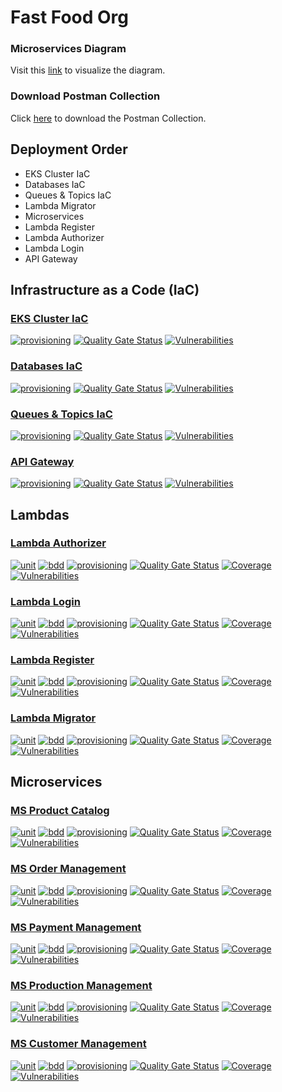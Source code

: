 # Fast Food Org

### Microservices Diagram
Visit this [link](https://miro.com/app/board/uXjVKVqKe0Y=/?share_link_id=873646210769) to visualize the diagram.

### Download Postman Collection

Click [here](https://github.com/jfelipearaujo-fastfood/.github/blob/main/profile/postman_collection.json) to download the Postman Collection.

## Deployment Order

- EKS Cluster IaC
- Databases IaC
- Queues & Topics IaC
- Lambda Migrator
- Microservices
- Lambda Register
- Lambda Authorizer
- Lambda Login
- API Gateway

## Infrastructure as a Code (IaC)
### [EKS Cluster IaC](https://github.com/jfelipearaujo-fastfood/eks-cluster-iac)
[![provisioning](https://github.com/jfelipearaujo-fastfood/eks-cluster-iac/actions/workflows/provisioning.yml/badge.svg)](https://github.com/jfelipearaujo-fastfood/eks-cluster-iac/actions/workflows/provisioning.yml)
[![Quality Gate Status](https://sonarcloud.io/api/project_badges/measure?project=jfelipearaujo-fastfood_eks-cluster-iac&metric=alert_status)](https://sonarcloud.io/summary/new_code?id=jfelipearaujo-fastfood_eks-cluster-iac)
[![Vulnerabilities](https://sonarcloud.io/api/project_badges/measure?project=jfelipearaujo-fastfood_eks-cluster-iac&metric=vulnerabilities)](https://sonarcloud.io/summary/new_code?id=jfelipearaujo-fastfood_eks-cluster-iac)

### [Databases IaC](https://github.com/jfelipearaujo-fastfood/database-iac)
[![provisioning](https://github.com/jfelipearaujo-fastfood/database-iac/actions/workflows/provisioning.yml/badge.svg)](https://github.com/jfelipearaujo-fastfood/database-iac/actions/workflows/provisioning.yml)
[![Quality Gate Status](https://sonarcloud.io/api/project_badges/measure?project=jfelipearaujo-fastfood_database-iac&metric=alert_status)](https://sonarcloud.io/summary/new_code?id=jfelipearaujo-fastfood_database-iac)
[![Vulnerabilities](https://sonarcloud.io/api/project_badges/measure?project=jfelipearaujo-fastfood_database-iac&metric=vulnerabilities)](https://sonarcloud.io/summary/new_code?id=jfelipearaujo-fastfood_database-iac)

### [Queues & Topics IaC](https://github.com/jfelipearaujo-fastfood/queues-topics-iac)
[![provisioning](https://github.com/jfelipearaujo-fastfood/queues-topics-iac/actions/workflows/provisioning.yml/badge.svg)](https://github.com/jfelipearaujo-fastfood/queues-topics-iac/actions/workflows/provisioning.yml)
[![Quality Gate Status](https://sonarcloud.io/api/project_badges/measure?project=jfelipearaujo-fastfood_queues-topics-iac&metric=alert_status)](https://sonarcloud.io/summary/new_code?id=jfelipearaujo-fastfood_queues-topics-iac)
[![Vulnerabilities](https://sonarcloud.io/api/project_badges/measure?project=jfelipearaujo-fastfood_queues-topics-iac&metric=vulnerabilities)](https://sonarcloud.io/summary/new_code?id=jfelipearaujo-fastfood_queues-topics-iac)

### [API Gateway](https://github.com/jfelipearaujo-fastfood/api-gateway)
[![provisioning](https://github.com/jfelipearaujo-fastfood/api-gateway/actions/workflows/provisioning.yml/badge.svg)](https://github.com/jfelipearaujo-fastfood/api-gateway/actions/workflows/provisioning.yml)
[![Quality Gate Status](https://sonarcloud.io/api/project_badges/measure?project=jfelipearaujo-fastfood_api-gateway&metric=alert_status)](https://sonarcloud.io/summary/new_code?id=jfelipearaujo-fastfood_api-gateway)
[![Vulnerabilities](https://sonarcloud.io/api/project_badges/measure?project=jfelipearaujo-fastfood_api-gateway&metric=vulnerabilities)](https://sonarcloud.io/summary/new_code?id=jfelipearaujo-fastfood_api-gateway)

## Lambdas
### [Lambda Authorizer](https://github.com/jfelipearaujo-fastfood/lambda-authorizer)
[![unit](https://github.com/jfelipearaujo-fastfood/lambda-authorizer/actions/workflows/tests_unit.yml/badge.svg)](https://github.com/jfelipearaujo-fastfood/lambda-authorizer/actions/workflows/tests_unit.yml)
[![bdd](https://github.com/jfelipearaujo-fastfood/lambda-authorizer/actions/workflows/tests_bdd.yml/badge.svg)](https://github.com/jfelipearaujo-fastfood/lambda-authorizer/actions/workflows/tests_bdd.yml)
[![provisioning](https://github.com/jfelipearaujo-fastfood/lambda-authorizer/actions/workflows/provisioning.yml/badge.svg)](https://github.com/jfelipearaujo-fastfood/lambda-authorizer/actions/workflows/provisioning.yml)
[![Quality Gate Status](https://sonarcloud.io/api/project_badges/measure?project=jfelipearaujo-fastfood_lambda-authorizer&metric=alert_status)](https://sonarcloud.io/summary/new_code?id=jfelipearaujo-fastfood_lambda-authorizer)
[![Coverage](https://sonarcloud.io/api/project_badges/measure?project=jfelipearaujo-fastfood_lambda-authorizer&metric=coverage)](https://sonarcloud.io/summary/new_code?id=jfelipearaujo-fastfood_lambda-authorizer)
[![Vulnerabilities](https://sonarcloud.io/api/project_badges/measure?project=jfelipearaujo-fastfood_lambda-authorizer&metric=vulnerabilities)](https://sonarcloud.io/summary/new_code?id=jfelipearaujo-fastfood_lambda-authorizer)

### [Lambda Login](https://github.com/jfelipearaujo-fastfood/lambda-login)
[![unit](https://github.com/jfelipearaujo-fastfood/lambda-login/actions/workflows/tests_unit.yml/badge.svg)](https://github.com/jfelipearaujo-fastfood/lambda-login/actions/workflows/tests_unit.yml)
[![bdd](https://github.com/jfelipearaujo-fastfood/lambda-login/actions/workflows/tests_bdd.yml/badge.svg)](https://github.com/jfelipearaujo-fastfood/lambda-login/actions/workflows/tests_bdd.yml)
[![provisioning](https://github.com/jfelipearaujo-fastfood/lambda-login/actions/workflows/provisioning.yml/badge.svg)](https://github.com/jfelipearaujo-fastfood/lambda-login/actions/workflows/provisioning.yml)
[![Quality Gate Status](https://sonarcloud.io/api/project_badges/measure?project=jfelipearaujo-fastfood_lambda-login&metric=alert_status)](https://sonarcloud.io/summary/new_code?id=jfelipearaujo-fastfood_lambda-login)
[![Coverage](https://sonarcloud.io/api/project_badges/measure?project=jfelipearaujo-fastfood_lambda-login&metric=coverage)](https://sonarcloud.io/summary/new_code?id=jfelipearaujo-fastfood_lambda-login)
[![Vulnerabilities](https://sonarcloud.io/api/project_badges/measure?project=jfelipearaujo-fastfood_lambda-login&metric=vulnerabilities)](https://sonarcloud.io/summary/new_code?id=jfelipearaujo-fastfood_lambda-login)

### [Lambda Register](https://github.com/jfelipearaujo-fastfood/lambda-register)
[![unit](https://github.com/jfelipearaujo-fastfood/lambda-register/actions/workflows/tests_unit.yml/badge.svg)](https://github.com/jfelipearaujo-fastfood/lambda-register/actions/workflows/tests_unit.yml)
[![bdd](https://github.com/jfelipearaujo-fastfood/lambda-register/actions/workflows/tests_bdd.yml/badge.svg)](https://github.com/jfelipearaujo-fastfood/lambda-register/actions/workflows/tests_bdd.yml)
[![provisioning](https://github.com/jfelipearaujo-fastfood/lambda-register/actions/workflows/provisioning.yml/badge.svg)](https://github.com/jfelipearaujo-fastfood/lambda-register/actions/workflows/provisioning.yml)
[![Quality Gate Status](https://sonarcloud.io/api/project_badges/measure?project=jfelipearaujo-fastfood_lambda-register&metric=alert_status)](https://sonarcloud.io/summary/new_code?id=jfelipearaujo-fastfood_lambda-register)
[![Coverage](https://sonarcloud.io/api/project_badges/measure?project=jfelipearaujo-fastfood_lambda-register&metric=coverage)](https://sonarcloud.io/summary/new_code?id=jfelipearaujo-fastfood_lambda-register)
[![Vulnerabilities](https://sonarcloud.io/api/project_badges/measure?project=jfelipearaujo-fastfood_lambda-register&metric=vulnerabilities)](https://sonarcloud.io/summary/new_code?id=jfelipearaujo-fastfood_lambda-register)

### [Lambda Migrator](https://github.com/jfelipearaujo-fastfood/lambda-migrator)
[![unit](https://github.com/jfelipearaujo-fastfood/lambda-migrator/actions/workflows/tests_unit.yml/badge.svg)](https://github.com/jfelipearaujo-fastfood/lambda-migrator/actions/workflows/tests_unit.yml)
[![bdd](https://github.com/jfelipearaujo-fastfood/lambda-migrator/actions/workflows/tests_bdd.yml/badge.svg)](https://github.com/jfelipearaujo-fastfood/lambda-migrator/actions/workflows/tests_bdd.yml)
[![provisioning](https://github.com/jfelipearaujo-fastfood/lambda-migrator/actions/workflows/provisioning.yml/badge.svg)](https://github.com/jfelipearaujo-fastfood/lambda-migrator/actions/workflows/provisioning.yml)
[![Quality Gate Status](https://sonarcloud.io/api/project_badges/measure?project=jfelipearaujo-fastfood_lambda-migrator&metric=alert_status)](https://sonarcloud.io/summary/new_code?id=jfelipearaujo-fastfood_lambda-migrator)
[![Coverage](https://sonarcloud.io/api/project_badges/measure?project=jfelipearaujo-fastfood_lambda-migrator&metric=coverage)](https://sonarcloud.io/summary/new_code?id=jfelipearaujo-fastfood_lambda-migrator)
[![Vulnerabilities](https://sonarcloud.io/api/project_badges/measure?project=jfelipearaujo-fastfood_lambda-migrator&metric=vulnerabilities)](https://sonarcloud.io/summary/new_code?id=jfelipearaujo-fastfood_lambda-migrator)

## Microservices

### [MS Product Catalog](https://github.com/jfelipearaujo-fastfood/ms-product-catalog)
[![unit](https://github.com/jfelipearaujo-fastfood/ms-product-catalog/actions/workflows/tests_unit.yml/badge.svg)](https://github.com/jfelipearaujo-fastfood/ms-product-catalog/actions/workflows/tests_unit.yml)
[![bdd](https://github.com/jfelipearaujo-fastfood/ms-product-catalog/actions/workflows/tests_bdd.yml/badge.svg)](https://github.com/jfelipearaujo-fastfood/ms-product-catalog/actions/workflows/tests_bdd.yml)
[![provisioning](https://github.com/jfelipearaujo-fastfood/ms-product-catalog/actions/workflows/provisioning.yml/badge.svg)](https://github.com/jfelipearaujo-fastfood/ms-product-catalog/actions/workflows/provisioning.yml)
[![Quality Gate Status](https://sonarcloud.io/api/project_badges/measure?project=jfelipearaujo-fastfood_ms-product-catalog&metric=alert_status)](https://sonarcloud.io/summary/new_code?id=jfelipearaujo-fastfood_ms-product-catalog)
[![Coverage](https://sonarcloud.io/api/project_badges/measure?project=jfelipearaujo-fastfood_ms-product-catalog&metric=coverage)](https://sonarcloud.io/summary/new_code?id=jfelipearaujo-fastfood_ms-product-catalog)
[![Vulnerabilities](https://sonarcloud.io/api/project_badges/measure?project=jfelipearaujo-fastfood_ms-product-catalog&metric=vulnerabilities)](https://sonarcloud.io/summary/new_code?id=jfelipearaujo-fastfood_ms-product-catalog)

### [MS Order Management](https://github.com/jfelipearaujo-fastfood/ms-order-management)
[![unit](https://github.com/jfelipearaujo-fastfood/ms-order-management/actions/workflows/tests_unit.yml/badge.svg)](https://github.com/jfelipearaujo-fastfood/ms-order-management/actions/workflows/tests_unit.yml)
[![bdd](https://github.com/jfelipearaujo-fastfood/ms-order-management/actions/workflows/tests_bdd.yml/badge.svg)](https://github.com/jfelipearaujo-fastfood/ms-order-management/actions/workflows/tests_bdd.yml)
[![provisioning](https://github.com/jfelipearaujo-fastfood/ms-order-management/actions/workflows/provisioning.yml/badge.svg)](https://github.com/jfelipearaujo-fastfood/ms-order-management/actions/workflows/provisioning.yml)
[![Quality Gate Status](https://sonarcloud.io/api/project_badges/measure?project=jfelipearaujo-fastfood_ms-order-management&metric=alert_status)](https://sonarcloud.io/summary/new_code?id=jfelipearaujo-fastfood_ms-order-management)
[![Coverage](https://sonarcloud.io/api/project_badges/measure?project=jfelipearaujo-fastfood_ms-order-management&metric=coverage)](https://sonarcloud.io/summary/new_code?id=jfelipearaujo-fastfood_ms-order-management)
[![Vulnerabilities](https://sonarcloud.io/api/project_badges/measure?project=jfelipearaujo-fastfood_ms-order-management&metric=vulnerabilities)](https://sonarcloud.io/summary/new_code?id=jfelipearaujo-fastfood_ms-order-management)

### [MS Payment Management](https://github.com/jfelipearaujo-fastfood/ms-payment-management)
[![unit](https://github.com/jfelipearaujo-fastfood/ms-payment-management/actions/workflows/tests_unit.yml/badge.svg)](https://github.com/jfelipearaujo-fastfood/ms-payment-management/actions/workflows/tests_unit.yml)
[![bdd](https://github.com/jfelipearaujo-fastfood/ms-payment-management/actions/workflows/tests_bdd.yml/badge.svg)](https://github.com/jfelipearaujo-fastfood/ms-payment-management/actions/workflows/tests_bdd.yml)
[![provisioning](https://github.com/jfelipearaujo-fastfood/ms-payment-management/actions/workflows/provisioning.yml/badge.svg)](https://github.com/jfelipearaujo-fastfood/ms-payment-management/actions/workflows/provisioning.yml)
[![Quality Gate Status](https://sonarcloud.io/api/project_badges/measure?project=jfelipearaujo-fastfood_ms-payment-management&metric=alert_status)](https://sonarcloud.io/summary/new_code?id=jfelipearaujo-fastfood_ms-payment-management)
[![Coverage](https://sonarcloud.io/api/project_badges/measure?project=jfelipearaujo-fastfood_ms-payment-management&metric=coverage)](https://sonarcloud.io/summary/new_code?id=jfelipearaujo-fastfood_ms-payment-management)
[![Vulnerabilities](https://sonarcloud.io/api/project_badges/measure?project=jfelipearaujo-fastfood_ms-payment-management&metric=vulnerabilities)](https://sonarcloud.io/summary/new_code?id=jfelipearaujo-fastfood_ms-payment-management)

### [MS Production Management](https://github.com/jfelipearaujo-fastfood/ms-production-management)
[![unit](https://github.com/jfelipearaujo-fastfood/ms-production-management/actions/workflows/tests_unit.yml/badge.svg)](https://github.com/jfelipearaujo-fastfood/ms-production-management/actions/workflows/tests_unit.yml)
[![bdd](https://github.com/jfelipearaujo-fastfood/ms-production-management/actions/workflows/tests_bdd.yml/badge.svg)](https://github.com/jfelipearaujo-fastfood/ms-production-management/actions/workflows/tests_bdd.yml)
[![provisioning](https://github.com/jfelipearaujo-fastfood/ms-production-management/actions/workflows/provisioning.yml/badge.svg)](https://github.com/jfelipearaujo-fastfood/ms-production-management/actions/workflows/provisioning.yml)
[![Quality Gate Status](https://sonarcloud.io/api/project_badges/measure?project=jfelipearaujo-fastfood_ms-production-management&metric=alert_status)](https://sonarcloud.io/summary/new_code?id=jfelipearaujo-fastfood_ms-production-management)
[![Coverage](https://sonarcloud.io/api/project_badges/measure?project=jfelipearaujo-fastfood_ms-production-management&metric=coverage)](https://sonarcloud.io/summary/new_code?id=jfelipearaujo-fastfood_ms-production-management)
[![Vulnerabilities](https://sonarcloud.io/api/project_badges/measure?project=jfelipearaujo-fastfood_ms-production-management&metric=vulnerabilities)](https://sonarcloud.io/summary/new_code?id=jfelipearaujo-fastfood_ms-production-management)

### [MS Customer Management](https://github.com/jfelipearaujo-fastfood/ms-customer-management)
[![unit](https://github.com/jfelipearaujo-fastfood/ms-customer-management/actions/workflows/tests_unit.yml/badge.svg)](https://github.com/jfelipearaujo-fastfood/ms-customer-management/actions/workflows/tests_unit.yml)
[![bdd](https://github.com/jfelipearaujo-fastfood/ms-customer-management/actions/workflows/tests_bdd.yml/badge.svg)](https://github.com/jfelipearaujo-fastfood/ms-customer-management/actions/workflows/tests_bdd.yml)
[![provisioning](https://github.com/jfelipearaujo-fastfood/ms-customer-management/actions/workflows/provisioning.yml/badge.svg)](https://github.com/jfelipearaujo-fastfood/ms-customer-management/actions/workflows/provisioning.yml)
[![Quality Gate Status](https://sonarcloud.io/api/project_badges/measure?project=jfelipearaujo-fastfood_ms-customer-management&metric=alert_status)](https://sonarcloud.io/summary/new_code?id=jfelipearaujo-fastfood_ms-customer-management)
[![Coverage](https://sonarcloud.io/api/project_badges/measure?project=jfelipearaujo-fastfood_ms-customer-management&metric=coverage)](https://sonarcloud.io/summary/new_code?id=jfelipearaujo-fastfood_ms-customer-management)
[![Vulnerabilities](https://sonarcloud.io/api/project_badges/measure?project=jfelipearaujo-fastfood_ms-customer-management&metric=vulnerabilities)](https://sonarcloud.io/summary/new_code?id=jfelipearaujo-fastfood_ms-customer-management)
